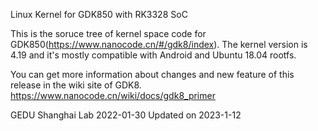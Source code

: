 Linux Kernel for GDK850 with RK3328 SoC

This is the soruce tree of kernel space code for GDK850(https://www.nanocode.cn/#/gdk8/index).
The kernel version is 4.19 and it's mostly compatible with Android and
Ubuntu 18.04 rootfs. 

You can get more information about changes and new feature of this release in the
wiki site of GDK8.
https://www.nanocode.cn/wiki/docs/gdk8_primer 

GEDU Shanghai Lab
2022-01-30
Updated on 2023-1-12

